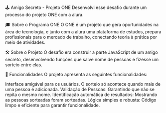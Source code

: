 🕹️ Amigo Secreto - Projeto ONE
Desenvolvi esse desafio durante um processo do projeto ONE com a alura.

🎓 Sobre o Programa ONE
O ONE é um projeto que gera oportunidades na área de tecnologia, e junto com a alura uma plataforma de estudos, prepara profissionais para o mercado de trabalho, conectando teoria à prática por meio de atividades.

🛠️ Sobre o Projeto
O desafio era construir a parte JavaScript de um amigo secreto, desenvolvendo funções que salve nome de pessoas e fizesse um sorteio entre elas.

🚀 Funcionalidades
O projeto apresenta as seguintes funcionalidades:

Interface amigável para os usuários.
O sorteio só acontece quando mais de uma pessoa é adicionada.
Validação de Pessoas: Garantindo que não se repita o mesmo nome.
Identificação automática de resultados: Mostrando as pessoas sorteadas foram sorteadas.
Lógica simples e robusta: Código limpo e eficiente para garantir funcionalidade.
